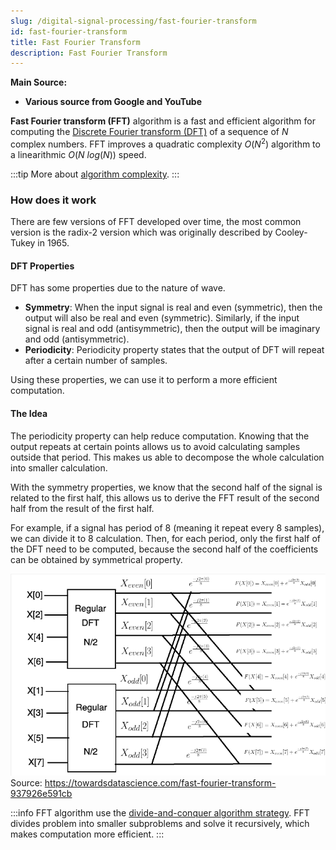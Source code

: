 ```yaml
---
slug: /digital-signal-processing/fast-fourier-transform
id: fast-fourier-transform
title: Fast Fourier Transform
description: Fast Fourier Transform
---
```


**Main Source:**

- **Various source from Google and YouTube**

**Fast Fourier transform (FFT)** algorithm is a fast and efficient algorithm for computing the [Discrete Fourier transform (DFT)](/digital-signal-processing/discrete-fourier-transform) of a sequence of $N$ complex numbers. FFT improves a quadratic complexity $O(N^2)$ algorithm to a linearithmic $O(N \: log (N))$ speed.

:::tip
More about [algorithm complexity](/data-structures-and-algorithms/analysis-of-algorithms#big-o-notation).
:::

### How does it work

There are few versions of FFT developed over time, the most common version is the radix-2 version which was originally described by Cooley-Tukey in 1965.

#### DFT Properties

DFT has some properties due to the nature of wave.

- **Symmetry**: When the input signal is real and even (symmetric), then the output will also be real and even (symmetric). Similarly, if the input signal is real and odd (antisymmetric), then the output will be imaginary and odd (antisymmetric).
- **Periodicity**: Periodicity property states that the output of DFT will repeat after a certain number of samples.

Using these properties, we can use it to perform a more efficient computation.

#### The Idea

The periodicity property can help reduce computation. Knowing that the output repeats at certain points allows us to avoid calculating samples outside that period. This makes us able to decompose the whole calculation into smaller calculation.

With the symmetry properties, we know that the second half of the signal is related to the first half, this allows us to derive the FFT result of the second half from the result of the first half.

For example, if a signal has period of 8 (meaning it repeat every 8 samples), we can divide it to 8 calculation. Then, for each period, only the first half of the DFT need to be computed, because the second half of the coefficients can be obtained by symmetrical property.

![DFT algorithm with divide-and-conquer approach](./fft-example.png)  
Source: https://towardsdatascience.com/fast-fourier-transform-937926e591cb

:::info
FFT algorithm use the [divide-and-conquer algorithm strategy](/data-structures-and-algorithms/divide-and-conquer). FFT divides problem into smaller subproblems and solve it recursively, which makes computation more efficient.
:::
